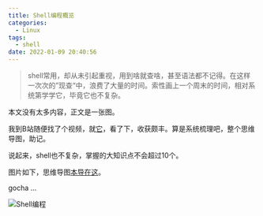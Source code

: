 ```yaml
---
title: Shell编程概览
categories:
  - Linux
tags:
  - shell
date: 2022-01-09 20:40:56
---
```


> shell常用，却从未引起重视，用到啥就查啥，甚至语法都不记得。在这样一次次的”现查“中，浪费了大量的时间。索性画上一个周末的时间，相对系统第学学它，毕竟它也不复杂。

本文没有太多内容，正文是一张图。

我到B站随便找了个视频，就[它](https://www.bilibili.com/video/BV1sq4y1K7nM)，看了下，收获颇丰。算是系统梳理吧，整个思维导图，助记。

说起来，shell也不复杂，掌握的大知识点不会超过10个。

图片如下，思维导图[本导在这](https://www.processon.com/view/link/61dada8de0b34d1be7e4ffad)。

gocha ...

![Shell编程](https://gdz.oss-cn-shenzhen.aliyuncs.com/local/Shell%E7%BC%96%E7%A8%8B.png)
